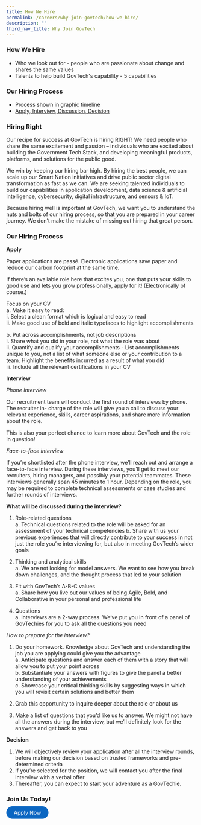 ```yaml
---
title: How We Hire
permalink: /careers/why-join-govtech/how-we-hire/
description: ""
third_nav_title: Why Join GovTech
---
```

### **How We Hire**

- Who we look out for - people who are passionate about change and shares the same values 
- Talents to help build GovTech's capability - 5 capabilities

### **Our Hiring Process**

 - Process shown in graphic timeline
 - [Apply, Interview, Discussion, Decision](https://govinsider.asia/intl-en/article/agile-bold-and-collaborative-are-key-govtech-values-ceo/) 

### **Hiring Right**

Our recipe for success at GovTech is hiring RIGHT! We need people who share the same excitement and passion – individuals who are excited about building the Government Tech Stack, and developing meaningful products, platforms, and solutions for the public good. 

We win by keeping our hiring bar high. By hiring the best people, we can scale up our Smart Nation initiatives and drive public sector digital transformation as fast as we can. We are seeking talented individuals to build our capabilities in application development, data science &amp; artificial intelligence, cybersecurity, digital infrastructure, and sensors &amp; IoT.

Because hiring well is important at GovTech, we want you to understand the nuts and bolts of our hiring process, so that you are prepared in your career journey. We don’t make the mistake of missing out hiring that great person.

### **Our Hiring Process**

**Apply**

Paper applications are passé. Electronic applications save paper and reduce our carbon footprint at the same time.

If there’s an available role here that excites you, one that puts your skills to good use and lets you grow professionally, apply for it! (Electronically of course.)

  Focus on your CV<br>
  a. Make it easy to read:<br>
    i. Select a clean format which is logical and easy to read<br>
    ii. Make good use of bold and italic typefaces to highlight accomplishments
    
  b. Put across accomplishments, not job descriptions<br>
    i. Share what you did in your role, not what the role was about<br>
    ii. Quantify and qualify your accomplishments - List accomplishments unique to you, not a list of what someone else or your contribution to a team. Highlight the benefits incurred as a result of what you did<br>
    iii. Include all the relevant certifications in your CV

**Interview**

*Phone Interview*

Our recruitment team will conduct the first round of interviews by phone. The recruiter in- charge of the role will give you a call to discuss your relevant experience, skills, career aspirations, and share more information about the role.

This is also your perfect chance to learn more about GovTech and the role in question!

*Face-to-face interview*

If you’re shortlisted after the phone interview, we’ll reach out and arrange a face-to-face interview. During these interviews, you’ll get to meet our recruiters, hiring managers, and possibly your potential teammates. These interviews generally span 45 minutes to 1 hour. Depending on the role, you may be required to complete technical assessments or case studies and further rounds of interviews.

**What will be discussed during the interview?**

1) Role-related questions<br>
  a. Technical questions related to the role will be asked for an assessment of your technical competencies
  b. Share with us your previous experiences that will directly contribute to your success in not just the role you’re interviewing for, but also in meeting GovTech’s wider goals
  
2) Thinking and analytical skills<br>
  a. We are not looking for model answers. We want to see how you break down challenges, and the thought process that led to your solution
  
3) Fit with GovTech’s A-B-C values<br>
  a. Share how you live out our values of being Agile, Bold, and Collaborative in your personal and professional life
  
4) Questions<br>
  a. Interviews are a 2-way process. We’ve put you in front of a panel of GovTechies for you to ask all the questions you need

*How to prepare for the interview?*

1) Do your homework. Knowledge about GovTech and understanding the job you are applying could give you the advantage<br>
  a. Anticipate questions and answer each of them with a story that will allow you to put your point across<br>
  b. Substantiate your answers with figures to give the panel a better understanding of your achievements<br>
  c. Showcase your critical thinking skills by suggesting ways in which you will revisit certain solutions and better them
 
2) Grab this opportunity to inquire deeper about the role or about us

3) Make a list of questions that you’d like us to answer. We might not have all the answers during the interview, but we’ll definitely look for the answers and get back to you

**Decision**

1) We will objectively review your application after all the interview rounds, before making our decision based on trusted frameworks and pre-determined criteria
2) If you’re selected for the position, we will contact you after the final interview with a verbal offer
3) Thereafter, you can expect to start your adventure as a GovTechie.



### **Join Us Today!**
<a href="https://go.gov.sg/govtechcareers" target="_blank" style="background-color: #0A66C2; color: white; text-decoration: none; border-radius: 100px; padding-left: 20px; padding-right: 20px; padding-top:8px; padding-bottom:8px">Apply Now</a>